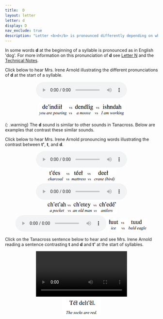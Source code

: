 ```yaml
---
title:  D
layout: letter
letter: d
display: D
nav_exclude: true
description: "Letter <b>d</b> is pronounced differently depending on whether the sound occurs at the start or end of a syllable. At the start of a syllable, <b>d</b> is pronounced as the <b>t</b> in English 's<b>t</b>op'. This is a voiceless sound (made without the vocal folds vibrating). At the end of a syllable, <b>d</b> is pronounced as  in English 'ro<b>d'</b> but often is followed by a slight 'uh' sound. This is a voiced sound (made with the vocal cords vibrating)."
---
```






In some words <b>d</b> at the beginning of a syllable is pronounced as in English 'dog'. For more information on this pronunciation of <b>d</b> see <a href="../n/n.html">Letter N</a> and the <a href="javascript:tech('n');">Technical Notes</a>.


Click below to hear Mrs. Irene Arnold illustrating the different pronunciations of <b>d</b> at the start of a syllable.

<center>
<audio controls src="/assets/audio/d_comp.mp3" type="audio/mpeg">
Your browser does not support the audio element.</audio>
<p><img src="/assets/gif/d_comp.gif" border="0"></p>
</center>

{: .warning}
The <b>d</b> sound is similar to other sounds in Tanacross. Below are examples that contrast these similar sounds.

Click below to hear Mrs. Irene Arnold pronouncing words illustrating the contrast between <b>t'</b>, <b>t</b>, and <b>d</b>.


<center>
<audio controls src="/assets/audio/t_glot_t_d%20comp.mp3" type="audio/mpeg">Your browser does not support the audio element.</audio>
<img src="/assets/gif/t_glot_t_d_comp.gif" border="0">
</center>

<center>
<audio controls src="/assets/audio/t_glot_t_d_med_comp.mp3" type="audio/mpeg">Your browser does not support the audio element.</audio>
<img src="/assets/gif/t_glot_t_d_med_comp.gif" border="0">
</center>

<center>
<audio controls src="/assets/audio/t_d_final_comp.mp3" type="audio/mpeg">Your browser does not support the audio element.</audio>
<img src="/assets/gif/t_d_final_comp.gif" border="0">
</center>


Click on the Tanacross sentence below to hear and see Mrs. Irene Arnold reading a sentence contrasting <b>t</b> and <b>d</b> and <b>t'</b> at the start of syllables.

<center>
<video src="/assets/mp4/t_d_t_glot_sent.mp4" type="video/mp4" controls></video><br/><img src="/assets/gif/t_d_t_glot_sent.gif"></center>
		